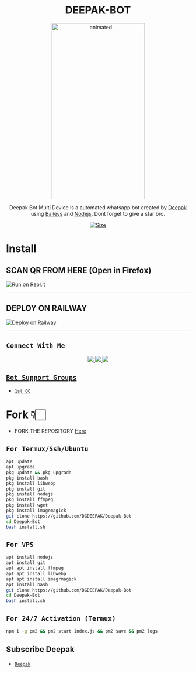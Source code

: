 

<h1 align="center">DEEPAK-BOT<br></h1>
<p align="center">
<img src="https://i.ibb.co/Wx5j8M0/IMG-20221218-110106.jpg" alt="animated" width="255" height="480" />
</p>

<p align="center">
Deepak Bot Multi Device is a automated whatsapp bot created by <a href="https://github.com/DGDEEPAK" target="_blank">Deepak</a> using <a href="https://github.com/adiwajshing/Baileys" target="_blank">Baileys</a> and <a href="https://github.com/nodejs" target="_blank">Nodejs</a>. Dont forget to give a star bro.
</p>

<p align="center">
<a href="https://youtube.com/@dreamguydeepak"><img title="Size" src="https://img.shields.io/badge/Subscribe-green"></a>
</p>

# Install

## SCAN QR FROM HERE (Open in Firefox)

[![Run on Repl.it](https://repl.it/badge/github/Sparkymon777/SPARKY-BOT-MD)](https://replit.com/@Sparkymon777/SPARKY-BOT-Ultra?v=output%20only=1&lite=1#index.js)



----------

<p align="center">



</p>

## DEPLOY ON RAILWAY 

[![Deploy on Railway](https://railway.app/button.svg)](https://railway.app/new)



-------

## ```Connect With Me```
<p align="center">
<a href="https://wa.me/918348225320"><img src="https://img.shields.io/badge/Contact Deepak-25D366?style=for-the-badge&logo=whatsapp&logoColor=white" />
<a href="https://chat.whatsapp.com/KguOo9XsRTW2iESYuHzVX1"><img src="https://img.shields.io/badge/Join Official GC-25D366?style=for-the-badge&logo=whatsapp&logoColor=white" />
<a href="https://youtube.com/@dreamguydeepak"><img src="https://img.shields.io/badge/Subscribe Dream Guy Deepak-ff0000?style=for-the-badge&logo=youtube&logoColor=ff000000&link=https://www.youtube.com/c/BOTINDO" /><br>
</p>


## ```Bot Support Groups```

- [`1st GC`](https://chat.whatsapp.com/KguOo9XsRTW2iESYuHzVX1)

#  Fork 👇🏻

- FORK THE REPOSITORY [Here](https://github.com/Sparkymon777/SPARKY-BOT/fork)

## `For Termux/Ssh/Ubuntu`
```bash
apt update
apt upgrade
pkg update && pkg upgrade
pkg install bash
pkg install libwebp
pkg install git
pkg install nodejs
pkg install ffmpeg
pkg install wget
pkg install imagemagick
git clone https://github.com/DGDEEPAK/Deepak-Bot
cd Deepak-Bot
bash install.sh
```
## `For VPS`
```bash
apt install nodejs 
apt install git 
apt apt install ffmpeg 
apt apt install libwebp 
apt apt install imagrmagick
apt install bash
git clone https://github.com/DGDEEPAK/Deepak-Bot
cd Deepak-Bot
bash install.sh
```
## `For 24/7 Activation (Termux)`
```bash
npm i -g pm2 && pm2 start index.js && pm2 save && pm2 logs
```
  
  
  ## Subscribe Deepak
* [`Deepak`](https://youtube.com/@dreamguydeepak)
